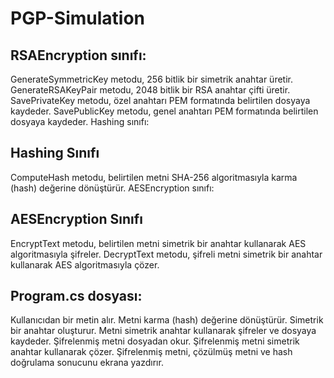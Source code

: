 # PGP-Simulation
## RSAEncryption sınıfı:

GenerateSymmetricKey metodu, 256 bitlik bir simetrik anahtar üretir.
GenerateRSAKeyPair metodu, 2048 bitlik bir RSA anahtar çifti üretir.
SavePrivateKey metodu, özel anahtarı PEM formatında belirtilen dosyaya kaydeder.
SavePublicKey metodu, genel anahtarı PEM formatında belirtilen dosyaya kaydeder.
Hashing sınıfı:

## Hashing Sınıfı
ComputeHash metodu, belirtilen metni SHA-256 algoritmasıyla karma (hash) değerine dönüştürür.
AESEncryption sınıfı:

## AESEncryption Sınıfı
EncryptText metodu, belirtilen metni simetrik bir anahtar kullanarak AES algoritmasıyla şifreler.
DecryptText metodu, şifreli metni simetrik bir anahtar kullanarak AES algoritmasıyla çözer.

## Program.cs dosyası:

Kullanıcıdan bir metin alır.
Metni karma (hash) değerine dönüştürür.
Simetrik bir anahtar oluşturur.
Metni simetrik anahtar kullanarak şifreler ve dosyaya kaydeder.
Şifrelenmiş metni dosyadan okur.
Şifrelenmiş metni simetrik anahtar kullanarak çözer.
Şifrelenmiş metni, çözülmüş metni ve hash doğrulama sonucunu ekrana yazdırır.
